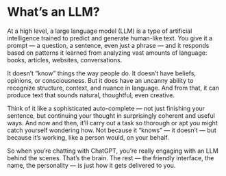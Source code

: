 # What’s an LLM?

At a high level, a large language model (LLM) is a type of artificial intelligence trained to predict and generate human-like text. You give it a prompt — a question, a sentence, even just a phrase — and it responds based on patterns it learned from analyzing vast amounts of language: books, articles, websites, conversations.

It doesn’t “know” things the way people do. It doesn’t have beliefs, opinions, or consciousness. But it does have an uncanny ability to recognize structure, context, and nuance in language. And from that, it can produce text that sounds natural, thoughtful, even creative.

Think of it like a sophisticated auto-complete — not just finishing your sentence, but continuing your thought in surprisingly coherent and useful ways. And now and then, it’ll carry out a task so thorough or apt you might catch yourself wondering how. Not because it “knows” — it doesn’t — but because it’s working, like a person would, on your behalf.

So when you’re chatting with ChatGPT, you’re really engaging with an LLM behind the scenes. That’s the brain. The rest — the friendly interface, the name, the personality — is just how it gets delivered to you.
